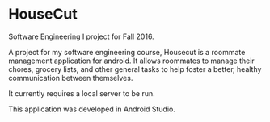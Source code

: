 # HouseCut
Software Engineering I project for Fall 2016.

A project for my software engineering course, Housecut is a roommate management application for android. 
It allows roommates to manage their chores, grocery lists, and other general tasks to help foster 
a better, healthy communication between themselves.

It currently requires a local server to be run.

This application was developed in Android Studio.
